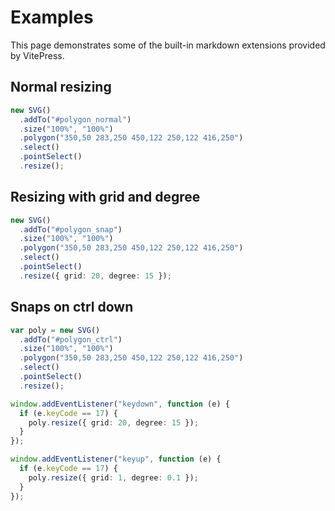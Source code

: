 # Examples

<script setup>
  import { ref, onMounted } from 'vue'
  import { SVG } from '@svgdotjs/svg.js';
  import '@svgdotjs/svg.select.js';
  import '@svgdotjs/svg.resize.js';
  import '@svgdotjs/svg.select.js/src/svg.select.css'
  import './style.css'

  const polygonNormal = ref();
  const polygonSnap = ref();
  const polygonCtrl = ref();

  onMounted(() => {
    new SVG()
      .addTo(polygonNormal.value)
      .size("100%", "100%")
      .polygon("350,50 283,250 450,122 250,122 416,250")
      .select()
      .pointSelect()
      .resize();

    new SVG()
      .addTo(polygonSnap.value)
      .size("100%", "100%")
      .polygon("350,50 283,250 450,122 250,122 416,250")
      .select()
      .pointSelect()
      .resize();
    
    var poly = new SVG().addTo(polygonCtrl.value)
      .size("100%", "100%")
      .polygon("350,50 283,250 450,122 250,122 416,250")
      .select()
      .pointSelect()
      .resize();

    window.addEventListener('keydown', function(e){
      if(e.keyCode == 17){
          poly.resize({'grid': 20, 'degree':15});
      }
    })

    window.addEventListener('keyup', function(e){
      if(e.keyCode == 17){
          poly.resize({'grid': 1,'degree':0.1});
      }
    })
  })
</script>

This page demonstrates some of the built-in markdown extensions provided by VitePress.

## Normal resizing

```ts
new SVG()
  .addTo("#polygon_normal")
  .size("100%", "100%")
  .polygon("350,50 283,250 450,122 250,122 416,250")
  .select()
  .pointSelect()
  .resize();
```

<div ref="polygonNormal" class="box"></div>

## Resizing with grid and degree

```ts
new SVG()
  .addTo("#polygon_snap")
  .size("100%", "100%")
  .polygon("350,50 283,250 450,122 250,122 416,250")
  .select()
  .pointSelect()
  .resize({ grid: 20, degree: 15 });
```

<div ref="polygonSnap" class="box"></div>

## Snaps on ctrl down

```ts
var poly = new SVG()
  .addTo("#polygon_ctrl")
  .size("100%", "100%")
  .polygon("350,50 283,250 450,122 250,122 416,250")
  .select()
  .pointSelect()
  .resize();

window.addEventListener("keydown", function (e) {
  if (e.keyCode == 17) {
    poly.resize({ grid: 20, degree: 15 });
  }
});

window.addEventListener("keyup", function (e) {
  if (e.keyCode == 17) {
    poly.resize({ grid: 1, degree: 0.1 });
  }
});
```

<div ref="polygonCtrl" class="box"></div>
